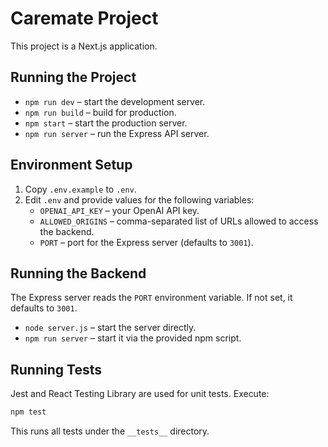 # Caremate Project

This project is a Next.js application.

## Running the Project

- `npm run dev` – start the development server.
- `npm run build` – build for production.
- `npm start` – start the production server.
- `npm run server` – run the Express API server.

## Environment Setup

1. Copy `.env.example` to `.env`.
2. Edit `.env` and provide values for the following variables:
   - `OPENAI_API_KEY` – your OpenAI API key.
   - `ALLOWED_ORIGINS` – comma-separated list of URLs allowed to access the backend.
   - `PORT` – port for the Express server (defaults to `3001`).

## Running the Backend

The Express server reads the `PORT` environment variable. If not set, it
defaults to `3001`.

- `node server.js` – start the server directly.
- `npm run server` – start it via the provided npm script.

## Running Tests

Jest and React Testing Library are used for unit tests. Execute:

```bash
npm test
```

This runs all tests under the `__tests__` directory.
